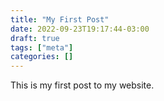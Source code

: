 ```yaml
---
title: "My First Post"
date: 2022-09-23T19:17:44-03:00
draft: true
tags: ["meta"]
categories: []
---
```


This is my first post to my website. 

